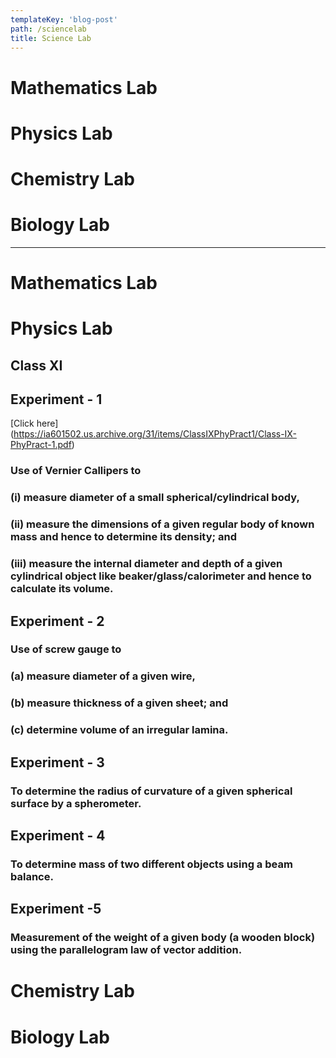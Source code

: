 ```yaml
---
templateKey: 'blog-post'
path: /sciencelab
title: Science Lab
---
```

# Mathematics Lab
# Physics Lab
# Chemistry Lab
# Biology Lab
------------------------------------------------------------------------------------------------------------------------------------------
# Mathematics Lab


# Physics Lab

## Class XI 
## Experiment - 1
[Click here]
(https://ia601502.us.archive.org/31/items/ClassIXPhyPract1/Class-IX-PhyPract-1.pdf) 
### Use of Vernier Callipers to
### (i) measure diameter of a small spherical/cylindrical body,
### (ii) measure the dimensions of a given regular body of known mass and hence to determine its density; and
### (iii) measure the internal diameter and depth of a given cylindrical object like beaker/glass/calorimeter and hence to calculate its volume.

## Experiment - 2
### Use of screw gauge to
### (a) measure diameter of a given wire,
### (b) measure thickness of a given sheet; and
### (c) determine volume of an irregular lamina.

## Experiment - 3
### To determine the radius of curvature of a given spherical surface by a spherometer.

## Experiment - 4
### To determine mass of two different objects using a beam balance.

## Experiment -5
### Measurement of the weight of a given body (a wooden block) using the parallelogram law of vector addition.

# Chemistry Lab


# Biology Lab
